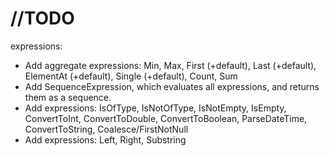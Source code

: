 # //TODO
expressions:
- Add aggregate expressions: Min, Max, First (+default), Last (+default), ElementAt (+default), Single (+default), Count, Sum
- Add SequenceExpression, which evaluates all expressions, and returns them as a sequence.
- Add expressions: IsOfType, IsNotOfType, IsNotEmpty, IsEmpty, ConvertToInt, ConvertToDouble, ConvertToBoolean, ParseDateTime, ConvertToString, Coalesce/FirstNotNull
- Add expressions: Left, Right, Substring